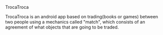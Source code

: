 TrocaTroca

TrocaTroca is an android app based on trading(books or games) between two people using a mechanics called "match", which consists of an agreement of what objects that are going to be traded. 
